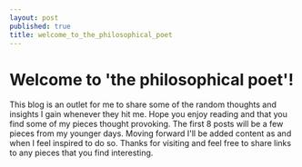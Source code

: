 ```yaml
---
layout: post
published: true
title: welcome_to_the_philosophical_poet
---
```


# Welcome to 'the philosophical poet'!

This blog is an outlet for me to share some of the random thoughts and insights I gain whenever they hit me.
Hope you enjoy reading and that you find some of my pieces thought provoking.
The first 8 posts will be a few pieces from my younger days. Moving forward I'll be added content as and when I feel inspired to do so.
Thanks for visiting and feel free to share links to any pieces that you find interesting.